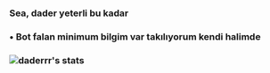 ### Sea, dader yeterli bu kadar 

### • Bot falan minimum bilgim var takılıyorum kendi halimde



### ![daderrr's stats](https://github-readme-stats.vercel.app/api?username=daderrrr&count_private=true&show_icons=true&theme=blueberry)

